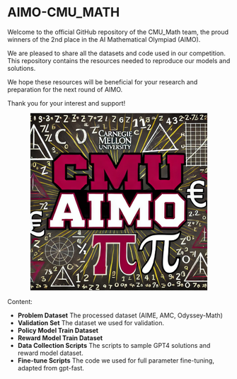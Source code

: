 # AIMO-CMU_MATH
Welcome to the official GitHub repository of the CMU_Math team, the proud winners of the 2nd place in the AI Mathematical Olympiad (AIMO).

We are pleased to share all the datasets and code used in our competition. This repository contains the resources needed to reproduce our models and solutions.

We hope these resources will be beneficial for your research and preparation for the next round of AIMO.

Thank you for your interest and support!
<div style="text-align: center;">
<img src="image/CMU_AIMO.png" alt="Alt text" width="400" height="400">
</div>

Content:
- **Problem Dataset** The processed dataset (AIME, AMC, Odyssey-Math)
- **Validation Set** The dataset we used for validation.
- **Policy Model Train Dataset**
- **Reward Model Train Dataset**
- **Data Collection Scripts** The scripts to sample GPT4 solutions and reward model dataset.
- **Fine-tune Scripts** The code we used for full parameter fine-tuning, adapted from gpt-fast.

